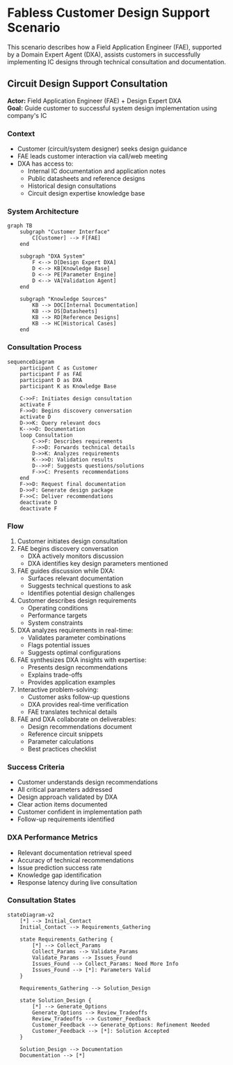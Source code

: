 # Fabless Customer Design Support Scenario

This scenario describes how a Field Application Engineer (FAE), supported by a Domain Expert Agent (DXA), assists customers in successfully implementing IC designs through technical consultation and documentation.

## Circuit Design Support Consultation

**Actor:** Field Application Engineer (FAE) + Design Expert DXA  
**Goal:** Guide customer to successful system design implementation using company's IC

### Context

- Customer (circuit/system designer) seeks design guidance
- FAE leads customer interaction via call/web meeting
- DXA has access to:
  - Internal IC documentation and application notes
  - Public datasheets and reference designs
  - Historical design consultations
  - Circuit design expertise knowledge base

### System Architecture

```mermaid
graph TB
    subgraph "Customer Interface"
        C[Customer] --> F[FAE]
    end
    
    subgraph "DXA System"
        F <--> D[Design Expert DXA]
        D <--> KB[Knowledge Base]
        D <--> PE[Parameter Engine]
        D <--> VA[Validation Agent]
    end
    
    subgraph "Knowledge Sources"
        KB --> DOC[Internal Documentation]
        KB --> DS[Datasheets]
        KB --> RD[Reference Designs]
        KB --> HC[Historical Cases]
    end
```

### Consultation Process

```mermaid
sequenceDiagram
    participant C as Customer
    participant F as FAE
    participant D as DXA
    participant K as Knowledge Base

    C->>F: Initiates design consultation
    activate F
    F->>D: Begins discovery conversation
    activate D
    D->>K: Query relevant docs
    K-->>D: Documentation
    loop Consultation
        C->>F: Describes requirements
        F->>D: Forwards technical details
        D->>K: Analyzes requirements
        K-->>D: Validation results
        D-->>F: Suggests questions/solutions
        F->>C: Presents recommendations
    end
    F->>D: Request final documentation
    D->>F: Generate design package
    F->>C: Deliver recommendations
    deactivate D
    deactivate F
```

### Flow

1. Customer initiates design consultation
2. FAE begins discovery conversation
   - DXA actively monitors discussion
   - DXA identifies key design parameters mentioned
3. FAE guides discussion while DXA:
   - Surfaces relevant documentation
   - Suggests technical questions to ask
   - Identifies potential design challenges
4. Customer describes design requirements
   - Operating conditions
   - Performance targets
   - System constraints
5. DXA analyzes requirements in real-time:
   - Validates parameter combinations
   - Flags potential issues
   - Suggests optimal configurations
6. FAE synthesizes DXA insights with expertise:
   - Presents design recommendations
   - Explains trade-offs
   - Provides application examples
7. Interactive problem-solving:
   - Customer asks follow-up questions
   - DXA provides real-time verification
   - FAE translates technical details
8. FAE and DXA collaborate on deliverables:
   - Design recommendations document
   - Reference circuit snippets
   - Parameter calculations
   - Best practices checklist

### Success Criteria

- Customer understands design recommendations
- All critical parameters addressed
- Design approach validated by DXA
- Clear action items documented
- Customer confident in implementation path
- Follow-up requirements identified

### DXA Performance Metrics

- Relevant documentation retrieval speed
- Accuracy of technical recommendations
- Issue prediction success rate
- Knowledge gap identification
- Response latency during live consultation

### Consultation States

```mermaid
stateDiagram-v2
    [*] --> Initial_Contact
    Initial_Contact --> Requirements_Gathering
    
    state Requirements_Gathering {
        [*] --> Collect_Params
        Collect_Params --> Validate_Params
        Validate_Params --> Issues_Found
        Issues_Found --> Collect_Params: Need More Info
        Issues_Found --> [*]: Parameters Valid
    }
    
    Requirements_Gathering --> Solution_Design
    
    state Solution_Design {
        [*] --> Generate_Options
        Generate_Options --> Review_Tradeoffs
        Review_Tradeoffs --> Customer_Feedback
        Customer_Feedback --> Generate_Options: Refinement Needed
        Customer_Feedback --> [*]: Solution Accepted
    }
    
    Solution_Design --> Documentation
    Documentation --> [*]
```
